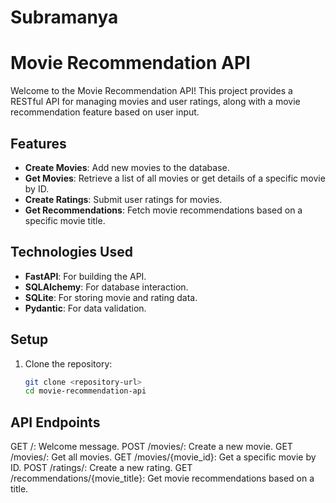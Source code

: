 # Subramanya
# Movie Recommendation API

Welcome to the Movie Recommendation API! This project provides a RESTful API for managing movies and user ratings, along with a movie recommendation feature based on user input.

## Features

- **Create Movies**: Add new movies to the database.
- **Get Movies**: Retrieve a list of all movies or get details of a specific movie by ID.
- **Create Ratings**: Submit user ratings for movies.
- **Get Recommendations**: Fetch movie recommendations based on a specific movie title.

## Technologies Used

- **FastAPI**: For building the API.
- **SQLAlchemy**: For database interaction.
- **SQLite**: For storing movie and rating data.
- **Pydantic**: For data validation.

## Setup

1. Clone the repository:
   ```bash
   git clone <repository-url>
   cd movie-recommendation-api

## API Endpoints

GET /: Welcome message.
POST /movies/: Create a new movie.
GET /movies/: Get all movies.
GET /movies/{movie_id}: Get a specific movie by ID.
POST /ratings/: Create a new rating.
GET /recommendations/{movie_title}: Get movie recommendations based on a title.



